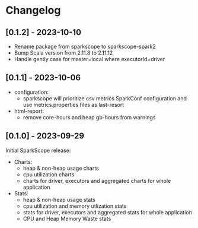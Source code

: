 # Changelog

## [0.1.2] - 2023-10-10
- Rename package from sparkscope to sparkscope-spark2
- Bump Scala version from 2.11.8 to 2.11.12
- Handle gently case for master=local where executorId=driver

## [0.1.1] - 2023-10-06
- configuration:
  - sparkscope will prioritize csv metrics SparkConf configuration and use metrics.properties files as last-resort 
- html-report:
    - remove core-hours and heap gb-hours from warnings

## [0.1.0] - 2023-09-29
Initial SparkScope release:
- Charts:
  - heap & non-heap usage charts
  - cpu utilization charts
  - charts for driver, executors and aggregated charts for whole application
- Stats:
  - heap & non-heap usage stats
  - cpu utilization and memory utlization stats
  - stats for driver, executors and aggregated stats for whole application
  - CPU and Heap Memory Waste stats
